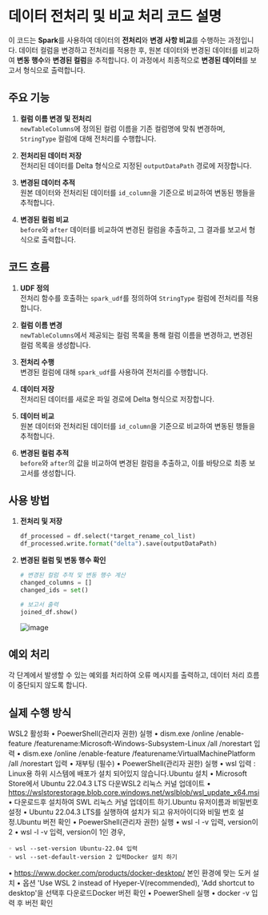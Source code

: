 # 데이터 전처리 및 비교 처리 코드 설명

이 코드는 **Spark**를 사용하여 데이터의 **전처리**와 **변경 사항 비교**를 수행하는 과정입니다. 데이터 컬럼을 변경하고 전처리를 적용한 후, 원본 데이터와 변경된 데이터를 비교하여 **변동 행수**와 **변경된 컬럼**을 추적합니다. 이 과정에서 최종적으로 **변경된 데이터**를 보고서 형식으로 출력합니다.

## 주요 기능

1. **컬럼 이름 변경 및 전처리**  
   `newTableColumns`에 정의된 컬럼 이름을 기존 컬럼명에 맞춰 변경하며, `StringType` 컬럼에 대해 전처리를 수행합니다.

2. **전처리된 데이터 저장**  
   전처리된 데이터를 Delta 형식으로 지정된 `outputDataPath` 경로에 저장합니다.

3. **변경된 데이터 추적**  
   원본 데이터와 전처리된 데이터를 `id_column`을 기준으로 비교하여 변동된 행들을 추적합니다.

4. **변경된 컬럼 비교**  
   `before`와 `after` 데이터를 비교하여 변경된 컬럼을 추출하고, 그 결과를 보고서 형식으로 출력합니다.

## 코드 흐름

1. **UDF 정의**  
   전처리 함수를 호출하는 `spark_udf`를 정의하여 `StringType` 컬럼에 전처리를 적용합니다.

2. **컬럼 이름 변경**  
   `newTableColumns`에서 제공되는 컬럼 목록을 통해 컬럼 이름을 변경하고, 변경된 컬럼 목록을 생성합니다.

3. **전처리 수행**  
   변경된 컬럼에 대해 `spark_udf`를 사용하여 전처리를 수행합니다.

4. **데이터 저장**  
   전처리된 데이터를 새로운 파일 경로에 Delta 형식으로 저장합니다.

5. **데이터 비교**  
   원본 데이터와 전처리된 데이터를 `id_column`을 기준으로 비교하여 변동된 행들을 추적합니다.

6. **변경된 컬럼 추적**  
   `before`와 `after`의 값을 비교하여 변경된 컬럼을 추출하고, 이를 바탕으로 최종 보고서를 생성합니다.

## 사용 방법

1. **전처리 및 저장**
   ```python
   df_processed = df.select(*target_rename_col_list)
   df_processed.write.format("delta").save(outputDataPath)
   ```

2. **변경된 컬럼 및 변동 행수 확인**
   ```python
   # 변경된 컬럼 추적 및 변동 행수 계산
   changed_columns = []
   changed_ids = set()

   # 보고서 출력
   joined_df.show()
   ```


      ![image](https://github.com/user-attachments/assets/0fcf5166-753d-4c37-a575-4bd40085c095)



## 예외 처리

각 단계에서 발생할 수 있는 예외를 처리하여 오류 메시지를 출력하고, 데이터 처리 흐름이 중단되지 않도록 합니다.


## 실제 수행 방식
WSL2 활성화
• PoewerShell(관리자 권한) 실행
• dism.exe /online /enable-feature /featurename:Microsoft-Windows-Subsystem-Linux /all /norestart 입력
• dism.exe /online /enable-feature /featurename:VirtualMachinePlatform /all /norestart 입력
• 재부팅 (필수)
• PoewerShell(관리자 권한) 실행
• wsl 입력 : Linux용 하위 시스템에 배포가 설치 되어있지 않습니다.Ubuntu 설치
• Microsoft Store에서 Ubuntu 22.04.3 LTS 다운WSL2 리눅스 커널 업데이트
• https://wslstorestorage.blob.core.windows.net/wslblob/wsl_update_x64.msi
• 다운로드후 설치하여 SWL 리눅스 커널 업데이트 하기.Ubuntu 유저이름과 비밀번호 설정
• Ubuntu 22.04.3 LTS를 실행하여 설치가 되고 유저아이디와 비밀 번호 설정.Ubuntu 버전 확인
• PoewerShell(관리자 권한) 실행
• wsl -l -v 입력, version이 2
• wsl -l -v 입력, version이 1인 경우,

    ◦ wsl --set-version Ubuntu-22.04 입력
    ◦ wsl --set-default-version 2 입력Docker 설치 하기
• https://www.docker.com/products/docker-desktop/ 본인 환경에 맞는 도커 설치
• 옵션 'Use WSL 2 instead of Hyeper-V(recommended), 'Add shortcut to desktop'을 선택후 다운로드Docker 버전 확인
• PoewerShell 실행
• docker -v 입력 후 버전 확인
